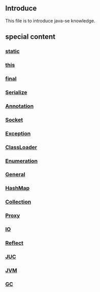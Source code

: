 ## Introduce

This file is to introduce java-se knowledge.

## special content

### [static](./static.md)

### [this](./this.md)

### [final](./final.md)

### [Serialize](./Serialize.md)

### [Annotation](./Annotation.md)

### [Socket](./Socket.md)

### [Exception](./Exception.md)

### [ClassLoader](./ClassLoader.md)

### [Enumeration](./Enumeration.md)

### [General](./General.md)

### [HashMap](./HashMap.md)

### [Collection](./Collection.md)

### [Proxy](./Proxy.md)

### [IO](./IO.md)

### [Reflect](./Reflect.md)

### [JUC](./JUC.md)

### [JVM](./JVM.md)

### [GC](./GC.md)
